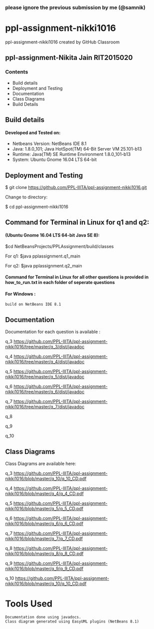 ### please ignore the previous submission by me (@samnik)

# ppl-assignment-nikki1016
ppl-assignment-nikki1016 created by GitHub Classroom

## ppl-assignment-Nikita Jain RIT2015020

  ### Contents

* Build details  
* Deployment and Testing
* Documentation
* Class Diagrams
* Build Details

## Build details 
 #### Developed and Tested on:

* Netbeans Version: NetBeans IDE 8.1 
* Java: 1.8.0_101; Java HotSpot(TM) 64-Bit Server VM 25.101-b13
* Runtime: Java(TM) SE Runtime Environment 1.8.0_101-b13
* System: Ubuntu Gnome 16.04 LTS 64-bit


## Deployment and Testing

$ git clone https://github.com/PPL-IIITA/ppl-assignment-nikki1016.git

Change to directory:

$ cd ppl-assignment-nikki1016

## Command for Terminal in Linux  for q1 and q2:
#### (Ubuntu Gnome 16.04 LTS 64-bit Java SE 8):

  $cd NetBeansProjects/PPLAssignment/build/classes
  
  For q1:     $java pplassignment.q1_main
  
  For q2:     $java pplassignment.q2_main
 
 #### Command for Terminal in Linux  for all other questions is provided in how_to_run.txt in each folder of seperate questions
 
#### For Windows :
    build on NetBeans IDE 8.1
    
## Documentation

Documentation for each question is available :

q_3  https://github.com/PPL-IIITA/ppl-assignment-nikki1016/tree/master/q_3/dist/javadoc

q_4  https://github.com/PPL-IIITA/ppl-assignment-nikki1016/tree/master/q_4/dist/javadoc

q_5   https://github.com/PPL-IIITA/ppl-assignment-nikki1016/tree/master/q_5/dist/javadoc

q_6 https://github.com/PPL-IIITA/ppl-assignment-nikki1016/tree/master/q_6/dist/javadoc

q_7  https://github.com/PPL-IIITA/ppl-assignment-nikki1016/tree/master/q_7/dist/javadoc

q_8

q_9

q_10

## Class Diagrams

Class Diagrams are available here:

q_3  https://github.com/PPL-IIITA/ppl-assignment-nikki1016/blob/master/q_10/q_10_CD.pdf

q_4  https://github.com/PPL-IIITA/ppl-assignment-nikki1016/blob/master/q_4/q_4_CD.pdf

q_5  https://github.com/PPL-IIITA/ppl-assignment-nikki1016/blob/master/q_5/q_5_CD.pdf

q_6  https://github.com/PPL-IIITA/ppl-assignment-nikki1016/blob/master/q_6/q_6_CD.pdf

q_7  https://github.com/PPL-IIITA/ppl-assignment-nikki1016/blob/master/q_7/q_7_CD.pdf

q_8   https://github.com/PPL-IIITA/ppl-assignment-nikki1016/blob/master/q_8/q_8_CD.pdf

q_9   https://github.com/PPL-IIITA/ppl-assignment-nikki1016/blob/master/q_9/q_9_CD.pdf
 
q_10  https://github.com/PPL-IIITA/ppl-assignment-nikki1016/blob/master/q_10/q_10_CD.pdf

# Tools Used
```
Documentation done using javadocs.
Class diagram generated using EasyUML plugins (NetBeans 8.1)
```
